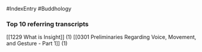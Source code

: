 #IndexEntry #Buddhology

### Top 10 referring transcripts
[[1229 What is Insight]] (1)
[[0301 Preliminaries Regarding Voice, Movement, and Gesture - Part 1]] (1)

